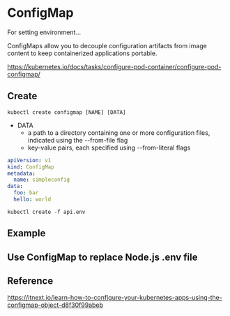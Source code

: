# ConfigMap

For setting environment...

ConfigMaps allow you to decouple configuration artifacts from image content to keep containerized applications portable.

https://kubernetes.io/docs/tasks/configure-pod-container/configure-pod-configmap/

## Create

```
kubectl create configmap [NAME] [DATA]
```

- DATA
  - a path to a directory containing one or more configuration files, indicated using the --from-file flag
  - key-value pairs, each specified using --from-literal flags

```configmap.yml
apiVersion: v1
kind: ConfigMap
metadata:
  name: simpleconfig
data:
  foo: bar
  hello: world
```

```
kubectl create -f api.env
```

## Example

## Use ConfigMap to replace Node.js .env file

## Reference

https://itnext.io/learn-how-to-configure-your-kubernetes-apps-using-the-configmap-object-d8f30f99abeb
